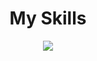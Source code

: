 <h1 align="center">My Skills</h1>
<p align="center"> 
  <a href="https://skillicons.dev"> 
    <img src="https://skillicons.dev/icons?i=kotlin,java,git,mysql,html,css,linux" /> 
  </a> 
</p>
<!--- figma,eclipse,idea -->

<!--- 
![Static Badge](https://img.shields.io/badge/in_developement-yellow?style=flat)
-->



<!---
Statistics 
<img src="https://github-readme-stats.vercel.app/api/top-langs/?username=Timasostima&theme=dracula&show_icons=true&hide_border=false&layout=compact" alt="Timasostima's GitHub Stats" /> 
-->
